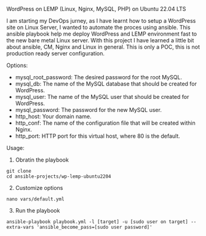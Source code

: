 WordPress on LEMP (Linux, Nginx, MySQL, PHP) on Ubuntu 22.04 LTS

I am starting my DevOps jurney, as I have learnt how to setup a WordPress site on Linux Server, I wanted to automate the proces using ansible.
This ansible playbook help me deploy WordPress and LEMP environment fast to the new bare metal Linux server.
With this project I have learned a little bit about ansible, CM, Nginx and Linux in general.
This is only a POC, this is not production ready server configuration.

Options:
- mysql_root_password: The desired password for the root MySQL.
- mysql_db: The name of the MySQL database that should be created for WordPress.
- mysql_user: The name of the MySQL user that should be created for WordPress.
- mysql_password: The password for the new MySQL user.
- http_host: Your domain name.
- http_conf: The name of the configuration file that will be created within Nginx.
- http_port: HTTP port for this virtual host, where 80 is the default.

Usage:
1. Obratin the playbook
```
git clone 
cd ansible-projects/wp-lemp-ubuntu2204
```

2. Customize options
```
nano vars/default.yml
```

3. Run the playbook
```
ansible-playbook playbook.yml -l [target] -u [sudo user on target] --extra-vars 'ansible_become_pass=[sudo user password]'
```
